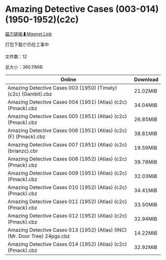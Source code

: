 # Amazing Detective Cases (003-014)(1950-1952)(c2c)

[磁力链接⬇Magnet Link](magnet:?xt=urn:btih:f85c07ec16c55591543f182653fb630ded9f853e&dn=Amazing%20Detective%20Cases%20%28003-014%29%281950-1952%29%28c2c%29)

打包下载📦仍在工事中

文件数：12

总大小：360.11MiB

Online | Download
--- | ---
Amazing Detective Cases 003 (1950) (Timely) (c2c) (Gambit).cbz | 21.02MiB
Amazing Detective Cases 004 (1951) (Atlas) (c2c) (Pmack).cbz | 34.04MiB
Amazing Detective Cases 005 (1951) (Atlas) (c2c) (Pmack).cbz | 26.85MiB
Amazing Detective Cases 006 (1951) (Atlas) (c2c) (F) (Pmack).cbz | 38.81MiB
Amazing Detective Cases 007 (1951) (Atlas) (c2c) (brianzc).cbr | 19.59MiB
Amazing Detective Cases 008 (1952) (Atlas) (c2c) (Pmack).cbz | 39.78MiB
Amazing Detective Cases 009 (1951) (Atlas) (c2c) (Pmack).cbz | 32.03MiB
Amazing Detective Cases 010 (1952) (Atlas) (c2c) (Pmack).cbz | 34.41MiB
Amazing Detective Cases 011 (1952) (Atlas) (c2c) (Pmack).cbz | 33.50MiB
Amazing Detective Cases 012 (1952) (Atlas) (c2c) (Pmack).cbz | 32.94MiB
Amazing Detective Cases 013 (1952) (Atlas) (INC) (Mr. Door Tree) 24pgs.cbz | 14.22MiB
Amazing Detective Cases 014 (1952) (Atlas) (c2c) (Pmack).cbz | 32.92MiB